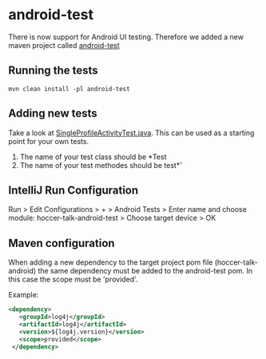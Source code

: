 # android-test

There is now support for Android UI testing.
Therefore we added a new maven project called [android-test](../blob/develop/android-test)

## Running the tests

```
mvn clean install -pl android-test
```
## Adding new tests

Take a look at [SingleProfileActivityTest.java](../blob/develop/android-test/src/main/java/com/hoccer/xo/android/activity/SingleProfileActivityTest.java). This can be used as a starting point for your own tests.

1. The name of your test class should be *Test
1. The name of your test methodes should be test*˘


## IntelliJ Run Configuration

Run > Edit Configurations > + > Android Tests > Enter name and choose module: hoccer-talk-android-test > Choose target device > OK


## Maven configuration

When adding a new dependency to the target project pom file (hoccer-talk-android) the same dependency must be added to the android-test pom. 
In this case the scope must be 'provided'.

Example:

```xml
<dependency>
   <groupId>log4j</groupId>
   <artifactId>log4j</artifactId>
   <version>${log4j.version}</version>
   <scope>provided</scope>
 </dependency>
```